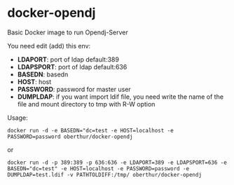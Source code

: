 # docker-opendj
Basic Docker image to run Opendj-Server

You need edit (add) this env:
- **LDAPORT**: port of ldap default:389
- **LDAPSPORT**: port of ldap default:636
- **BASEDN**: basedn
- **HOST**: host
- **PASSWORD**: password for master user
- **DUMPLDAP**: if you want import ldif file, you need write the name of the file and mount directory to tmp with R-W option



Usage:
```
docker run -d -e BASEDN="dc=test -e HOST=localhost -e PASSWORD=password oberthur/docker-opendj
```
or
```
docker run -d -p 389:389 -p 636:636 -e LDAPORT=389 -e LDAPSPORT=636 -e BASEDN="dc=test" -e HOST=localhost -e PASSWORD=password -e DUMPLDAP=test.ldif -v PATHTOLDIFF:/tmp/ oberthur/docker-opendj

```
